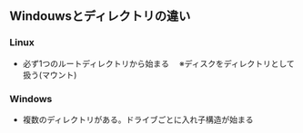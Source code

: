 ## Windouwsとディレクトリの違い
### Linux
- 必ず1つのルートディレクトリから始まる
　※ディスクをディレクトリとして扱う(マウント)


### Windows
- 複数のディレクトリがある。ドライブごとに入れ子構造が始まる

